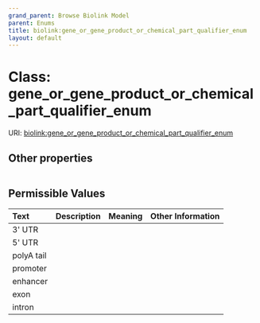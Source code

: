```yaml
---
grand_parent: Browse Biolink Model
parent: Enums
title: biolink:gene_or_gene_product_or_chemical_part_qualifier_enum
layout: default
---
```


# Class: gene_or_gene_product_or_chemical_part_qualifier_enum




URI: [biolink:gene_or_gene_product_or_chemical_part_qualifier_enum](https://w3id.org/biolink/vocab/gene_or_gene_product_or_chemical_part_qualifier_enum)


## Other properties

|  |  |  |
| --- | --- | --- |

## Permissible Values

| Text | Description | Meaning | Other Information |
| :--- | :---: | :---: | ---: |
| 3' UTR |  |  |  |
| 5' UTR |  |  |  |
| polyA tail |  |  |  |
| promoter |  |  |  |
| enhancer |  |  |  |
| exon |  |  |  |
| intron |  |  |  |

